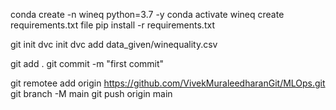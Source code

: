 conda create -n wineq python=3.7 -y
conda activate wineq
create requirements.txt file
pip install -r requirements.txt

git init
dvc init
dvc add data_given/winequality.csv

git add .
git commit -m "first commit"

git remotee add origin https://github.com/VivekMuraleedharanGit/MLOps.git
git branch -M main
git push origin main
